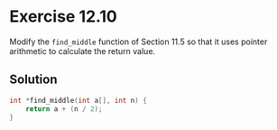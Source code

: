 # Exercise 12.10

Modify the `find_middle` function of Section 11.5 so that it uses pointer arithmetic
to calculate the return value.

## Solution

```c
int *find_middle(int a[], int n) {
    return a + (n / 2);
}
```
